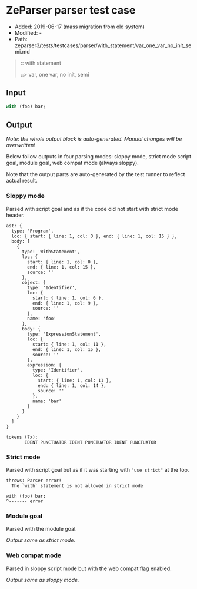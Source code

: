 # ZeParser parser test case

- Added: 2019-06-17 (mass migration from old system)
- Modified: -
- Path: zeparser3/tests/testcases/parser/with_statement/var_one_var_no_init_semi.md

> :: with statement
>
> ::> var, one var, no init, semi

## Input

`````js
with (foo) bar;
`````

## Output

_Note: the whole output block is auto-generated. Manual changes will be overwritten!_

Below follow outputs in four parsing modes: sloppy mode, strict mode script goal, module goal, web compat mode (always sloppy).

Note that the output parts are auto-generated by the test runner to reflect actual result.

### Sloppy mode

Parsed with script goal and as if the code did not start with strict mode header.

`````
ast: {
  type: 'Program',
  loc: { start: { line: 1, col: 0 }, end: { line: 1, col: 15 } },
  body: [
    {
      type: 'WithStatement',
      loc: {
        start: { line: 1, col: 0 },
        end: { line: 1, col: 15 },
        source: ''
      },
      object: {
        type: 'Identifier',
        loc: {
          start: { line: 1, col: 6 },
          end: { line: 1, col: 9 },
          source: ''
        },
        name: 'foo'
      },
      body: {
        type: 'ExpressionStatement',
        loc: {
          start: { line: 1, col: 11 },
          end: { line: 1, col: 15 },
          source: ''
        },
        expression: {
          type: 'Identifier',
          loc: {
            start: { line: 1, col: 11 },
            end: { line: 1, col: 14 },
            source: ''
          },
          name: 'bar'
        }
      }
    }
  ]
}

tokens (7x):
       IDENT PUNCTUATOR IDENT PUNCTUATOR IDENT PUNCTUATOR
`````

### Strict mode

Parsed with script goal but as if it was starting with `"use strict"` at the top.

`````
throws: Parser error!
  The `with` statement is not allowed in strict mode

with (foo) bar;
^------- error
`````


### Module goal

Parsed with the module goal.

_Output same as strict mode._

### Web compat mode

Parsed in sloppy script mode but with the web compat flag enabled.

_Output same as sloppy mode._
